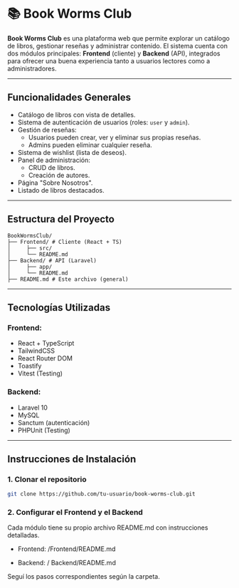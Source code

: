 # 📚 Book Worms Club

**Book Worms Club** es una plataforma web que permite explorar un catálogo de libros, gestionar reseñas y administrar contenido. El sistema cuenta con dos módulos principales: **Frontend** (cliente) y **Backend** (API), integrados para ofrecer una buena experiencia tanto a usuarios lectores como a administradores.

---

## Funcionalidades Generales

- Catálogo de libros con vista de detalles.
- Sistema de autenticación de usuarios (roles: `user` y `admin`).
- Gestión de reseñas:
  - Usuarios pueden crear, ver y eliminar sus propias reseñas.
  - Admins pueden eliminar cualquier reseña.
- Sistema de wishlist (lista de deseos).
- Panel de administración:
  - CRUD de libros.
  - Creación de autores.
- Página "Sobre Nosotros".
- Listado de libros destacados.

---

## Estructura del Proyecto
```text
BookWormsClub/
├── Frontend/ # Cliente (React + TS)
│     ├── src/
│     └── README.md
├── Backend/ # API (Laravel)
│     ├── app/
│     └── README.md
├── README.md # Este archivo (general)
```

---

## Tecnologías Utilizadas

### Frontend:
- React + TypeScript
- TailwindCSS
- React Router DOM
- Toastify
- Vitest (Testing)

### Backend:
- Laravel 10
- MySQL 
- Sanctum (autenticación)
- PHPUnit (Testing)

---

## Instrucciones de Instalación

### 1. Clonar el repositorio

```bash
git clone https://github.com/tu-usuario/book-worms-club.git
```

### 2. Configurar el Frontend y el Backend
Cada módulo tiene su propio archivo README.md con instrucciones detalladas.

- Frontend: /Frontend/README.md

- Backend: / Backend/README.md

Seguí los pasos correspondientes según la carpeta.

